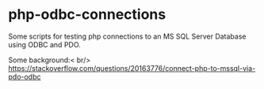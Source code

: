 # php-odbc-connections
Some scripts for testing php connections to an MS SQL Server Database using ODBC and PDO.

Some background:< br/>
https://stackoverflow.com/questions/20163776/connect-php-to-mssql-via-pdo-odbc
